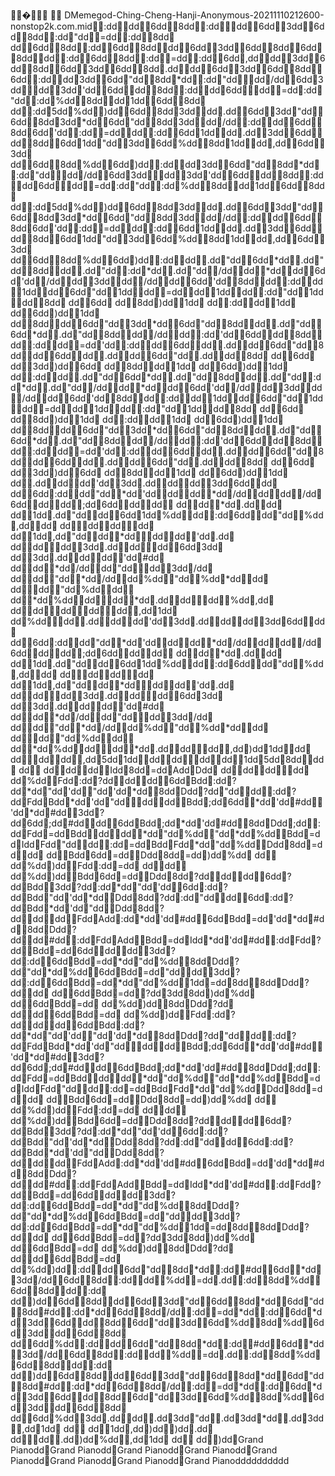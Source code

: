   �                   
   	               D   Memegod-Ching-Cheng-Hanji-Anonymous-20211110212600-nonstop2k.com.mid       :dd    dd       6dd       8dd       :dd       dd       6dd       3dd       6dd       8dd       :dd    "dd       =dd       :dd       8dd     dd       6dd       8dd       :dd       6dd       8dd    dd       6dd       3dd       6dd       8dd       6dd       8dd    dd       :dd       6dd       8dd       :dd       =dd       :dd       6dd    ,dd    dd       3dd       6dd       8dd       6dd       3dd       6dd       8dd    .dd    dd       6dd       3dd       6dd       8dd       6dd       :dd    dd    3dd       6dd    "dd       8dd    *dd       :dd    "dd       dd    /dd       6dd    3dd       dd       3dd    'dd       6dd    dd       8dd       :dd    dd    6dd       dd       =dd    :dd    "dd       :dd    %dd       8dd    dd    1dd       6dd       8dd     dd       :dd    5dd    %dd       )dd       6dd       8dd    3dd    dd    .dd       6dd       3dd    "dd       6dd       8dd    3dd    *dd       6dd    "dd       8dd    3dd    dd    /dd       :dd    dd       6dd       8dd    6dd    'dd       :dd       =dd    dd       :dd       6dd    1dd    dd    .dd       3dd       6dd    dd       8dd       6dd    1dd    "dd       3dd       6dd    %dd       8dd    1dd    dd    ,dd       6dd       3dd     dd       6dd       8dd    %dd       6dd    )dd       :dd    dd    3dd       6dd    "dd       8dd    *dd       :dd    "dd       dd    /dd       6dd    3dd       dd       3dd    'dd       6dd    dd       8dd       :dd    dd    6dd       dd       =dd    :dd    "dd       :dd    %dd       8dd    dd    1dd       6dd       8dd     dd       :dd    5dd    %dd       )dd       6dd       8dd    3dd    dd    .dd       6dd       3dd    "dd       6dd       8dd    3dd    *dd       6dd    "dd       8dd    3dd    dd    /dd       :dd    dd       6dd       8dd    6dd    'dd       :dd       =dd    dd       :dd       6dd    1dd    dd    .dd       3dd       6dd    dd       8dd       6dd    1dd    "dd       3dd       6dd    %dd       8dd    1dd    dd    ,dd       6dd       3dd     dd       6dd       8dd    %dd       6dd    )dd       :dd    dd       .dd    "dd       6dd    *dd       .dd    "dd       8dd    dd       .dd    "dd       :dd    *dd       .dd    "dd       /dd    dd       *dd    dd       6dd    'dd       /dd    dd       3dd    dd       /dd    dd       6dd    'dd       8dd    dd       :dd    dd       1dd    dd       6dd    "dd       1dd    dd       =dd    dd       1dd    dd       :dd    "dd       1dd    dd       8dd    
dd       6dd     dd       8dd    )dd       1dd     dd       :dd    dd       1dd     dd       6dd    )dd       1dd     dd       8dd    dd       6dd    "dd       3dd    *dd       6dd    "dd       8dd    dd       .dd    "dd       6dd    *dd       .dd    "dd       8dd    dd       /dd    dd       :dd    'dd       6dd    dd       8dd    dd       :dd    dd       =dd    'dd       :dd    dd       6dd    dd       .dd    dd       6dd    "dd       8dd    dd       6dd    dd       .dd    dd       6dd    "dd       .dd    dd       8dd    
dd       6dd     dd       3dd    )dd       6dd     dd       8dd    dd       1dd     dd       6dd    )dd       1dd     dd       :dd    dd       .dd    "dd       6dd    *dd       .dd    "dd       8dd    dd       .dd    "dd       :dd    *dd       .dd    "dd       /dd    dd       *dd    dd       6dd    'dd       /dd    dd       3dd    dd       /dd    dd       6dd    'dd       8dd    dd       :dd    dd       1dd    dd       6dd    "dd       1dd    dd       =dd    dd       1dd    dd       :dd    "dd       1dd    dd       8dd    
dd       6dd     dd       8dd    )dd       1dd     dd       :dd    dd       1dd     dd       6dd    )dd       1dd     dd       8dd    dd       6dd    "dd       3dd    *dd       6dd    "dd       8dd    dd       .dd    "dd       6dd    *dd       .dd    "dd       8dd    dd       /dd    dd       :dd    'dd       6dd    dd       8dd    dd       :dd    dd       =dd    'dd       :dd    dd       6dd    dd       .dd    dd       6dd    "dd       8dd    dd       6dd    dd       .dd    dd       6dd    "dd       .dd    dd       8dd    
dd       6dd     dd       3dd    )dd       6dd     dd       8dd    dd       1dd     dd       6dd    )dd       1dd     dd       .dd    dd    dd    'dd       3dd    .dd    dd    dd       3dd    6dd    dd     dd       6dd    :dd    dd    "dd       *dd    'dd    dd    dd       *dd    /dd    dd    dd       /dd    6dd    dd    dd       ;dd    6dd    dd    dd        dd    dd       *dd    .dd    dd    
dd       1dd    .dd    "dd    dd       6dd    1dd    %dd    dd       :dd    6dd    dd    "dd       %dd    ,dd    dd    
dd       dd    dd       dd     dd       1dd    ,dd    "dd    dd       *dd       dd    dd       'dd    .dd     dd    dd       dd       3dd    .dd    dd       dd       6dd    3dd     dd       3dd    .dd    dd    dd       'dd    #dd     dd    dd       *dd    /dd    dd    "dd       dd       3dd    /dd     dd    dd       "dd       *dd    /dd    dd    %dd       "dd       %dd    *dd    dd    
dd       dd       "dd    %dd    dd        dd       *dd    %dd    dd       dd       *dd    .dd    dd       dd       %dd    ,dd     dd    dd       dd       dd       dd       ,dd    1dd     dd    %dd       dd       .dd    dd    dd    'dd       3dd    .dd    dd    dd       3dd    6dd    dd     dd       6dd    :dd    dd    "dd       *dd    'dd    dd    dd       *dd    /dd    dd    dd       /dd    6dd    dd    dd       ;dd    6dd    dd    dd        dd    dd       *dd    .dd    dd    
dd       1dd    .dd    "dd    dd       6dd    1dd    %dd    dd       :dd    6dd    dd    "dd       %dd    ,dd    dd    
dd       dd    dd       dd     dd       1dd    ,dd    "dd    dd       *dd       dd    dd       'dd    .dd     dd    dd       dd       3dd    .dd    dd       dd       6dd    3dd     dd       3dd    .dd    dd    dd       'dd    #dd     dd    dd       *dd    /dd    dd    "dd       dd       3dd    /dd     dd    dd       "dd       *dd    /dd    dd    %dd       "dd       %dd    *dd    dd    
dd       dd       "dd    %dd    dd        dd       *dd    %dd    dd       dd       *dd    .dd    dd       dd       ,dd    )dd    1dd    dd     dd       dd    dd       ,dd    5dd    1dd    dd    dd       dd    dd       1dd    5dd    8dd    dd     dd       
dd    dd    dd       Idd    8dd    =dd    Add    Ddd     dd    dd    dd       dd     dd    %dd       Fdd    :dd    ?dd    dd    dd       6dd    Bdd    :dd    ?dd    *dd    "dd    'dd       "dd    'dd    *dd       8dd    Ddd    ?dd    "dd    dd       :dd    ?dd    Fdd    Bdd    *dd    'dd    "dd       dd    dd       Bdd    ;dd    6dd       *dd    'dd    #dd       'dd    *dd    #dd       3dd    ?dd    6dd    ;dd    #dd    dd       6dd    Bdd    ;dd    *dd    'dd    #dd       8dd    Ddd    ;dd       :dd    Fdd    =dd    Bdd    dd    dd       *dd    "dd    %dd       "dd    *dd    %dd       Bdd    =dd    Idd    Fdd    "dd    dd       :dd    =dd    Bdd    Fdd    *dd    "dd    %dd       Ddd    8dd    =dd    dd    
dd       Bdd    6dd    =dd       Ddd    8dd    =dd    )dd    %dd     dd        dd    %dd    )dd       Fdd    :dd    =dd     dd    dd        dd    %dd    )dd       Bdd    6dd    =dd       Ddd    8dd    ?dd    dd    dd       6dd    ?dd    Bdd       3dd    ?dd    :dd    *dd    "dd    'dd       6dd    :dd    ?dd    Bdd    "dd    'dd    *dd       Ddd    8dd    ?dd    :dd    "dd    dd       6dd    :dd    ?dd    Bdd    *dd    'dd    "dd       Ddd    8dd    ?dd    dd    dd       Fdd    Add    :dd    *dd    'dd    #dd       6dd    Bdd    =dd    'dd    *dd    #dd       8dd    Ddd    ?dd    dd    #dd       :dd    Fdd    Add       Bdd    =dd    Idd    *dd    'dd    #dd       :dd    Fdd    ?dd       Bdd    =dd    6dd    dd    dd       3dd    ?dd    :dd       6dd    Bdd    =dd    *dd    "dd    %dd       8dd    Ddd    ?dd    "dd    *dd    %dd       6dd    Bdd    =dd    "dd    dd       3dd    ?dd    :dd       6dd    Bdd    =dd    *dd    "dd    %dd       1dd    =dd    8dd       8dd    Ddd    ?dd    dd    
dd       6dd    Bdd    =dd       ?dd    3dd    8dd    )dd    %dd     dd       6dd    Bdd    =dd     dd    %dd    )dd       8dd    Ddd    ?dd     dd    dd       6dd    Bdd    =dd     dd    %dd    )dd       Fdd    :dd    ?dd    dd    dd       6dd    Bdd    :dd    ?dd    *dd    "dd    'dd       "dd    'dd    *dd       8dd    Ddd    ?dd    "dd    dd       :dd    ?dd    Fdd    Bdd    *dd    'dd    "dd       dd    dd       Bdd    ;dd    6dd       *dd    'dd    #dd       'dd    *dd    #dd       3dd    ?dd    6dd    ;dd    #dd    dd       6dd    Bdd    ;dd    *dd    'dd    #dd       8dd    Ddd    ;dd       :dd    Fdd    =dd    Bdd    dd    dd       *dd    "dd    %dd       "dd    *dd    %dd       Bdd    =dd    Idd    Fdd    "dd    dd       :dd    =dd    Bdd    Fdd    *dd    "dd    %dd       Ddd    8dd    =dd    dd    
dd       Bdd    6dd    =dd       Ddd    8dd    =dd    )dd    %dd     dd        dd    %dd    )dd       Fdd    :dd    =dd     dd    dd        dd    %dd    )dd       Bdd    6dd    =dd       Ddd    8dd    ?dd    dd    dd       6dd    ?dd    Bdd       3dd    ?dd    :dd    *dd    "dd    'dd       6dd    :dd    ?dd    Bdd    "dd    'dd    *dd       Ddd    8dd    ?dd    :dd    "dd    dd       6dd    :dd    ?dd    Bdd    *dd    'dd    "dd       Ddd    8dd    ?dd    dd    dd       Fdd    Add    :dd    *dd    'dd    #dd       6dd    Bdd    =dd    'dd    *dd    #dd       8dd    Ddd    ?dd    dd    #dd       :dd    Fdd    Add       Bdd    =dd    Idd    *dd    'dd    #dd       :dd    Fdd    ?dd       Bdd    =dd    6dd    dd    dd       3dd    ?dd    :dd       6dd    Bdd    =dd    *dd    "dd    %dd       8dd    Ddd    ?dd    "dd    *dd    %dd       6dd    Bdd    =dd    "dd    dd       3dd    ?dd    :dd       6dd    Bdd    =dd    *dd    "dd    %dd       1dd    =dd    8dd       8dd    Ddd    ?dd    dd    
dd       6dd    Bdd    =dd       ?dd    3dd    8dd    )dd    %dd     dd       6dd    Bdd    =dd     dd    %dd    )dd       8dd    Ddd    ?dd     dd    dd       6dd    Bdd    =dd     dd    %dd    )dd       :dd    dd       6dd    "dd       8dd    *dd       :dd       #dd       6dd       *dd       3dd    /dd       6dd       8dd       :dd    dd       %dd       =dd    .dd       :dd       8dd    %dd       6dd       8dd    dd       :dd     dd       )dd       6dd       8dd    dd       6dd       3dd    "dd       6dd       8dd    *dd       6dd    "dd       8dd    #dd       :dd    *dd       6dd       8dd    /dd       :dd       =dd    *dd       :dd       6dd    *dd       3dd       6dd    dd       8dd       6dd    "dd       3dd       6dd    %dd       8dd    %dd       6dd       3dd    dd       6dd       8dd     dd       6dd    %dd       :dd    dd       6dd    "dd       8dd    *dd       :dd       #dd       6dd       *dd       3dd    /dd       6dd       8dd       :dd    dd       %dd       =dd    .dd       :dd       8dd    %dd       6dd       8dd    dd       :dd     dd       )dd       6dd       8dd    dd       6dd       3dd    "dd       6dd       8dd    *dd       6dd    "dd       8dd    #dd       :dd    *dd       6dd       8dd    /dd       :dd       =dd    *dd       :dd       6dd    *dd       3dd       6dd    dd       8dd       6dd    "dd       3dd       6dd    %dd       8dd    %dd       6dd       3dd    dd       6dd       8dd     dd       6dd    %dd       3dd    .dd    dd       .dd    3dd    "dd       .dd    3dd    *dd       .dd    3dd       ,dd    1dd    
dd        dd       1dd    ,dd    )dd       )dd    .dd    
dd       dd       .dd    )dd    %dd       ,dd    1dd    
dd        dd       )dd         Grand Piano dd   Grand Piano dd   Grand Piano dd   Grand Piano dd   Grand Piano dd   Grand Piano dd   Grand Piano dd   Grand Piano dd     dd     dd     dd     dd
